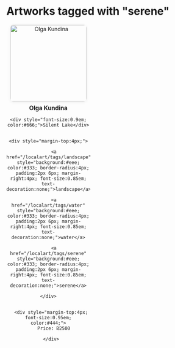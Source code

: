 # Artworks tagged with "serene"

<div id="tag-grid" style="display: flex; flex-wrap: wrap; gap: 32px; justify-content: flex-start;">

  <div class="artist-card" style="text-align:center; width:220px; margin-bottom:32px; position:relative;">
    <a href="/localart/artists/okundina/image/Screenshot%202025-06-22%20at%2014.35.11" style="display:inline-block;">
      <span style="position:relative; display:inline-block;">
        <img src="/localart/assets/artists/okundina/Screenshot%202025-06-22%20at%2014.35.11.png" alt="Olga Kundina" style="width:200px; height:200px; object-fit:cover; border-radius:8px; box-shadow:0 2px 8px #0001;" />
      </span>
    </a>
    <div style="margin-top:8px; font-weight:bold; font-size:1.1em;">
      <a href="/localart/artists/okundina.md" style="text-decoration:none; color:inherit;">Olga Kundina</a>
    </div>
    
    <div style="font-size:0.9em; color:#666;">Silent Lake</div>
    
    
    <div style="margin-top:4px;">
      
        <a href="/localart/tags/landscape" style="background:#eee; color:#333; border-radius:4px; padding:2px 6px; margin-right:4px; font-size:0.85em; text-decoration:none;">landscape</a>
      
        <a href="/localart/tags/water" style="background:#eee; color:#333; border-radius:4px; padding:2px 6px; margin-right:4px; font-size:0.85em; text-decoration:none;">water</a>
      
        <a href="/localart/tags/serene" style="background:#eee; color:#333; border-radius:4px; padding:2px 6px; margin-right:4px; font-size:0.85em; text-decoration:none;">serene</a>
      
    </div>
    
    
      <div style="margin-top:4px; font-size:0.95em; color:#444;">
        Price: ₪2500
        
      </div>
    
  </div>

</div>
